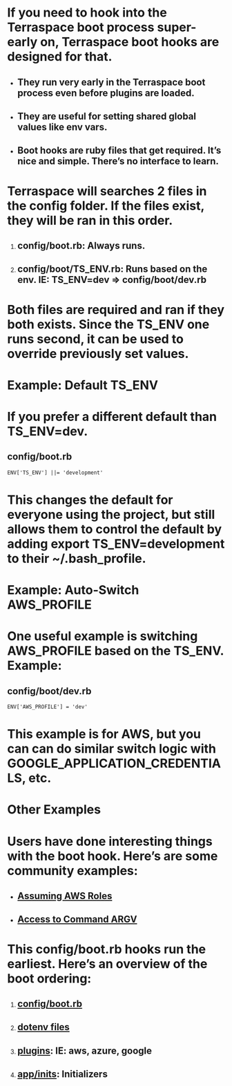 # If you need to hook into the Terraspace boot process super-early on, Terraspace boot hooks are designed for that.

  * ## They run very early in the Terraspace boot process even before plugins are loaded.
  * ## They are useful for setting shared global values like env vars.
  * ## Boot hooks are ruby files that get required. It’s nice and simple. There’s no interface to learn.

# Terraspace will searches 2 files in the config folder. If the files exist, they will be ran in this order.

  1. ## config/boot.rb: Always runs.
  2. ## config/boot/TS_ENV.rb: Runs based on the env. IE: TS_ENV=dev => config/boot/dev.rb

# Both files are required and ran if they both exists. Since the TS_ENV one runs second, it can be used to override previously set values.

# Example: Default TS_ENV
# If you prefer a different default than TS_ENV=dev.

## config/boot.rb

    ENV['TS_ENV'] ||= 'development'
# This changes the default for everyone using the project, but still allows them to control the default by adding export TS_ENV=development to their ~/.bash_profile.

# Example: Auto-Switch AWS_PROFILE
# One useful example is switching AWS_PROFILE based on the TS_ENV. Example:

## config/boot/dev.rb

    ENV['AWS_PROFILE'] = 'dev'
# This example is for AWS, but you can can do similar switch logic with GOOGLE_APPLICATION_CREDENTIALS, etc.

# Other Examples
# Users have done interesting things with the boot hook. Here’s are some community examples:

  * ## [Assuming AWS Roles](https://community.boltops.com/t/customized-layering-support/632/14)
  * ## [Access to Command ARGV](https://community.boltops.com/t/does-terraspace-boot-hook-have-access-to-know-what-command-is-being-run/642)

# This config/boot.rb hooks run the earliest. Here’s an overview of the boot ordering:

  1. ## [config/boot.rb](https://terraspace.cloud/docs/config/boot/)
  2. ## [dotenv files](https://terraspace.cloud/docs/config/dotenv/)
  3. ## [plugins](https://terraspace.cloud/docs/plugins/): IE: aws, azure, google
  4. ## [app/inits](https://terraspace.cloud/docs/config/inits/): Initializers